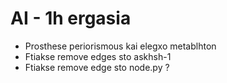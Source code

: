 # AI - 1h ergasia
- Prosthese periorismous kai elegxo metablhton
- Ftiakse remove edges sto askhsh-1
- Ftiakse remove edge sto node.py ?